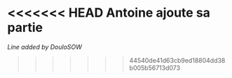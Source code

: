 <<<<<<< HEAD
Antoine ajoute sa partie 
=======

*Line added by DouloSOW*
>>>>>>> 44540de41d63cb9ed18804dd38b005b56713d073

